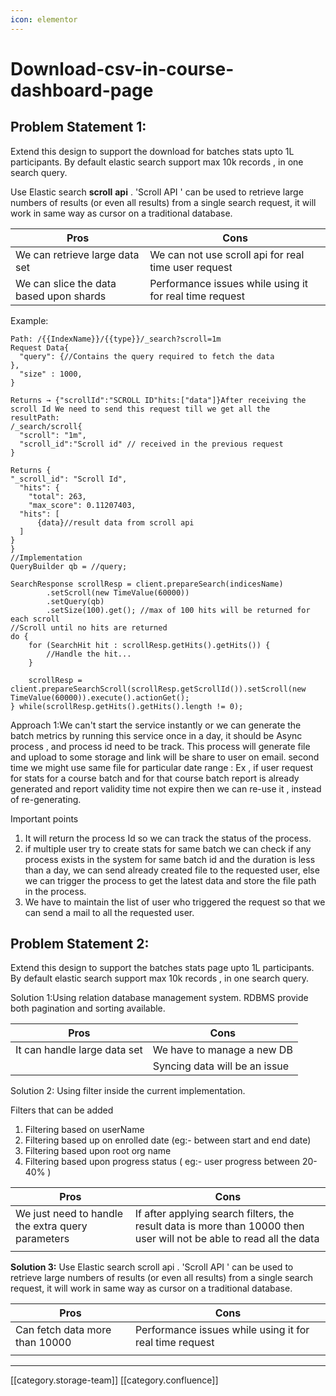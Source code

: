 ```yaml
---
icon: elementor
---
```


# Download-csv-in-course-dashboard-page

## Problem Statement 1:

Extend this design to support the download for batches stats upto 1L participants. By default elastic search  support max 10k records , in one search query.&#x20;

Use Elastic search **scroll** **api** . 'Scroll API ' can be used to retrieve large numbers of results (or even all results) from a single search request, it will work in same way as cursor on a traditional database.

| Pros                                     | Cons                                                    |
| ---------------------------------------- | ------------------------------------------------------- |
| We can retrieve large data set           | We can not use scroll api for real time user request    |
| We can slice the data based upon shards  | Performance issues while using it for real time request |

Example:

```
Path: /{{IndexName}}/{{type}}/_search?scroll=1m 
Request Data{ 
  "query": {//Contains the query required to fetch the data
},
  "size" : 1000,
}

Returns → {"scrollId":"SCROLL ID"hits:["data"]}After receiving the scroll Id We need to send this request till we get all the resultPath: 
/_search/scroll{
  "scroll": "1m",
  "scroll_id":"Scroll id" // received in the previous request
}

Returns {
"_scroll_id": "Scroll Id",
  "hits": {
    "total": 263,
    "max_score": 0.11207403,
  "hits": [ 
      {data}//result data from scroll api
  ]
}
}
//Implementation 
QueryBuilder qb = //query;

SearchResponse scrollResp = client.prepareSearch(indicesName)
        .setScroll(new TimeValue(60000))
        .setQuery(qb)
        .setSize(100).get(); //max of 100 hits will be returned for each scroll
//Scroll until no hits are returned
do {
    for (SearchHit hit : scrollResp.getHits().getHits()) {
        //Handle the hit...
    }

    scrollResp = client.prepareSearchScroll(scrollResp.getScrollId()).setScroll(new TimeValue(60000)).execute().actionGet();
} while(scrollResp.getHits().getHits().length != 0);

```

Approach 1:We can't start the service instantly or we can generate the batch metrics by running this service once in a day, it should be Async process , and process id need to be track. This process will generate file and upload to some storage and link will be share to user on email. second time we might use same file for particular date range : Ex , if user request for stats for a course batch and for that course batch report is already generated and report validity time not expire then we can re-use it , instead of re-generating.

Important points

1. It will return the process Id so we can track the status of the process.
2. if multiple user try to create stats for same batch we can check if any process exists in the system for same batch id and the duration is less than a day, we can send already created file to the requested user, else we can trigger the process to get the latest data and store the file path in the process.
3. We have to maintain the list of user who triggered the request so that we can send a mail to all the requested user.

## Problem Statement 2:

Extend this design to support the batches stats page upto 1L participants. By default elastic search  support max 10k records , in one search query.&#x20;

Solution 1:Using relation database management system. RDBMS provide both pagination and sorting available.

| **Pros**                     | **Cons**                      |
| ---------------------------- | ----------------------------- |
| It can handle large data set | We have to manage a new DB    |
|                              | Syncing data will be an issue |

Solution 2: Using filter inside the current implementation.

Filters that can be added

1. Filtering based on userName
2. Filtering based up on enrolled date (eg:- between start and end date)
3. Filtering based upon root org name
4. Filtering based upon progress status ( eg:- user progress between 20-40% )

| **Pros**                                          | **Cons**                                                                                                             |
| ------------------------------------------------- | -------------------------------------------------------------------------------------------------------------------- |
| We just need to handle the extra query parameters | If after applying search filters, the result data is more than 10000 then user will not be able to read all the data |
|                                                   |                                                                                                                      |

**Solution 3:**  Use Elastic search scroll api . 'Scroll API ' can be used to retrieve large numbers of results (or even all results) from a single search request, it will work in same way as cursor on a traditional database.

| **Pros**                       | **Cons**                                                |
| ------------------------------ | ------------------------------------------------------- |
| Can fetch data more than 10000 | Performance issues while using it for real time request |
|                                |                                                         |

***

\[\[category.storage-team]] \[\[category.confluence]]

